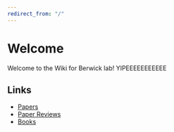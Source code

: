 ```yaml
---
redirect_from: "/"
---
```


# Welcome

Welcome to the Wiki for Berwick lab! YIPEEEEEEEEEEE

## Links
- [Papers](papers)
- [Paper Reviews](paper_reviews)
- [Books](books)
